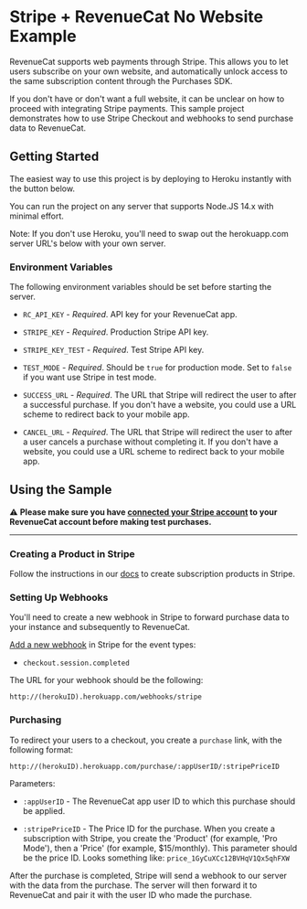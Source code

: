 # Stripe + RevenueCat No Website Example

RevenueCat supports web payments through Stripe. This allows you to let users subscribe on your own website, and automatically unlock access to the same subscription content through the Purchases SDK.

If you don't have or don't want a full website, it can be unclear on how to proceed with integrating Stripe payments. This sample project demonstrates how to use Stripe Checkout and webhooks to send purchase data to RevenueCat.

## Getting Started

The easiest way to use this project is by deploying to Heroku instantly with the button below.

<!-- Heroku Button -->

You can run the project on any server that supports Node.JS 14.x with minimal effort. 

Note: If you don't use Heroku, you'll need to swap out the herokuapp.com server URL's below with your own server.

### Environment Variables

The following environment variables should be set before starting the server.

- `RC_API_KEY` - *Required*. API key for your RevenueCat app.

- `STRIPE_KEY` - *Required*. Production Stripe API key.

- `STRIPE_KEY_TEST` - *Required*. Test Stripe API key.

- `TEST_MODE` - *Required*. Should be `true` for production mode. Set to `false` if you want use Stripe in test mode.

- `SUCCESS_URL` - *Required*. The URL that Stripe will redirect the user to after a successful purchase. If you don't have a website, you could use a URL scheme to redirect back to your mobile app.

- `CANCEL_URL` - *Required*. The URL that Stripe will redirect the user to after a user cancels a purchase without completing it. If you don't have a website, you could use a URL scheme to redirect back to your mobile app.

## Using the Sample

⚠️ **Please make sure you have [connected your Stripe account](https://docs.revenuecat.com/docs/stripe#1-connect-with-stripe) to your RevenueCat account before making test purchases.**

---

### Creating a Product in Stripe

Follow the instructions in our [docs](https://docs.revenuecat.com/docs/stripe-products) to create subscription products in Stripe.

### Setting Up Webhooks

You'll need to create a new webhook in Stripe to forward purchase data to your instance and subsequently to RevenueCat.

[Add a new webhook](https://dashboard.stripe.com/test/webhooks) in Stripe for the event types:

- `checkout.session.completed`

The URL for your webhook should be the following:

`http://(herokuID).herokuapp.com/webhooks/stripe`


### Purchasing

To redirect your users to a checkout, you create a `purchase` link, with the following format:

`http://(herokuID).herokuapp.com/purchase/:appUserID/:stripePriceID`

Parameters:

- `:appUserID` - The RevenueCat app user ID to which this purchase should be applied.

- `:stripePriceID` - The Price ID for the purchase. When you create a subscription with Stripe, you create the 'Product' (for example, 'Pro Mode'), then a 'Price' (for example, $15/monthly). This parameter should be the price ID. Looks something like: `price_1GyCuXCc12BVHqV1Qx5qhFXW`

After the purchase is completed, Stripe will send a webhook to our server with the data from the purchase. The server will then forward it to RevenueCat and pair it with the user ID who made the purchase.